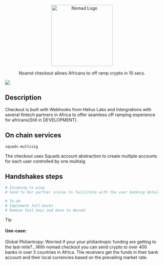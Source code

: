 <p align="center">
  <a href="http://usenomad.xyz/" target="blank"><img src="https://avatars.githubusercontent.com/u/166455939?s=400&u=d30df8c99f1ebcc83e3b17713a69afa8bd75baba&v=4" width="200" alt="Nomad Logo" /></a>
</p>

[circleci-image]: https://img.shields.io/circleci/build/github/nestjs/nest/master?token=abc123def456
[circleci-url]: https://circleci.com/gh/nestjs/nest

  <p align="center">Noamd checkout allows Africans to off ramp crypto in 10 secs.</p>
    <p align="center">

  <a href="https://twitter.com/use_nomad" target="_blank"><img src="https://img.shields.io/twitter/follow/nestframework.svg?style=social&label=Follow"></a>
</p>
  <!--[![Backers on Open Collective](https://opencollective.com/nest/backers/badge.svg)](https://opencollective.com/nest#backer)
  [![Sponsors on Open Collective](https://opencollective.com/nest/sponsors/badge.svg)](https://opencollective.com/nest#sponsor)-->

## Description

Checkout is built with Webhooks from Helius Labs and Intergrations with several fintech partners in Africa to offer seamless off ramping experience for africans(Still in DEVELOPMENT).

## On chain services

```bash
squads-multisig
```
The checkout uses Squads account abstraction to create multiple accounts for each user controlled by one multisig
## Handshakes steps

```bash
# Incoming tx ping
# Send to Our partner scalex to facilitate with the user banking details

# To-do
# Implement fall-backs
# Remove test keys and move to devnet
```

> [!TIP]
> #### Use-case:
> Global Philiantropy: Worried if your your philiantropic funding are getting to the last-mile?...With nomad checkout you can send crypto to over 400 banks in over 5 countries in Africa. The receivers get the funds in their bank account and their local currencies based on the prevailing market rate.  


